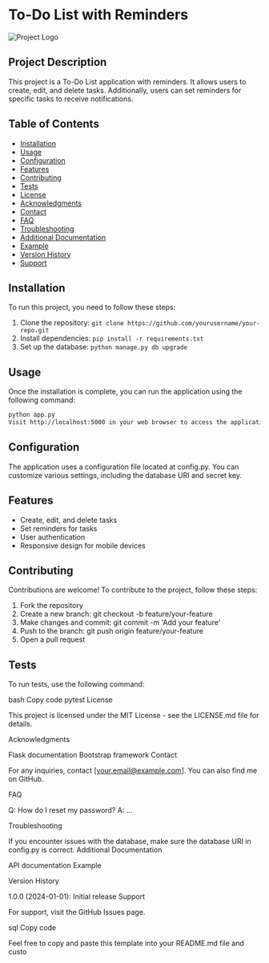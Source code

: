 # To-Do List with Reminders

![Project Logo](link_to_logo.png)  <!-- Add a logo or badges if applicable -->

## Project Description

This project is a To-Do List application with reminders. It allows users to create, edit, and delete tasks. Additionally, users can set reminders for specific tasks to receive notifications.

## Table of Contents

- [Installation](#installation)
- [Usage](#usage)
- [Configuration](#configuration)
- [Features](#features)
- [Contributing](#contributing)
- [Tests](#tests)
- [License](#license)
- [Acknowledgments](#acknowledgments)
- [Contact](#contact)
- [FAQ](#faq)
- [Troubleshooting](#troubleshooting)
- [Additional Documentation](#additional-documentation)
- [Example](#example)
- [Version History](#version-history)
- [Support](#support)

## Installation

To run this project, you need to follow these steps:

1. Clone the repository: `git clone https://github.com/yourusername/your-repo.git`
2. Install dependencies: `pip install -r requirements.txt`
3. Set up the database: `python manage.py db upgrade`

## Usage

Once the installation is complete, you can run the application using the following command:

```bash
python app.py
Visit http://localhost:5000 in your web browser to access the application.
```

## Configuration

The application uses a configuration file located at config.py. You can customize various settings, including the database URI and secret key.

## Features

- Create, edit, and delete tasks
- Set reminders for tasks
- User authentication
- Responsive design for mobile devices

## Contributing

Contributions are welcome! To contribute to the project, follow these steps:

1. Fork the repository
2. Create a new branch: git checkout -b feature/your-feature
3. Make changes and commit: git commit -m 'Add your feature'
4. Push to the branch: git push origin feature/your-feature
5. Open a pull request

## Tests

To run tests, use the following command:

bash
Copy code
pytest
License

This project is licensed under the MIT License - see the LICENSE.md file for details.

Acknowledgments

Flask documentation
Bootstrap framework
Contact

For any inquiries, contact [your.email@example.com]. You can also find me on GitHub.

FAQ

Q: How do I reset my password?
A: ...

Troubleshooting

If you encounter issues with the database, make sure the database URI in config.py is correct.
Additional Documentation

API documentation
Example

Version History

1.0.0 (2024-01-01): Initial release
Support

For support, visit the GitHub Issues page.

sql
Copy code

Feel free to copy and paste this template into your README.md file and custo
